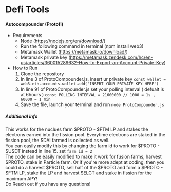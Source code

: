 # Defi Tools
####  Autocompounder (Protofi)

- Requirements
    - Node (https://nodejs.org/en/download/)
    - Run the following command in terminal (npm install web3) 
    - Metamask Wallet (https://metamask.io/download/)
    - Metamask private key (https://metamask.zendesk.com/hc/en-us/articles/360015289632-How-to-Export-an-Account-Private-Key)
- How to Run
    1) Clone the repository
    2) In line 3 of ProtoCompounder.js, insert ur private key 
        `const wallet = web3.eth.accounts.wallet.add('INSERT YOUR PRIVATE KEY HERE')`
    3)  In line 91 of ProtoCompounder.js set your polling interval ( defualt is at 6hours )
    `const POLLING_INTERVAL = 21600000 // 1000 = 1s , 60000 = 1 min`
    4) Save the file, launch your terminal and run 
    `node ProtoCompounder.js`   

##### Additional info
This works for the nuclues farm $PROTO - $FTM LP and stakes the electrons earned into the fission pool. Everytime electrons are staked in the fission pool, the $DAI farmed is collected as well.<br>
You can easily modify this by changing the farm id to work for $PROTO - $USDT instead in line 15. set `farm id = 2`<br>
The code can be easily modified to make it work for fusion farms, harvest $PROTO, stake in Particle farm. Or if you're more adept at coding, then you could do a harvest $PROTO, sell half of the $PROTO and form a $PROTO - $FTM LP, stake the LP and harvest $ELCT and stake in fission for the maximum APY!<br>
Do Reach out if you have any questions!